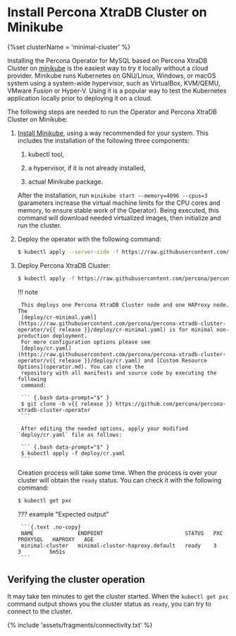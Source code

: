 # Install Percona XtraDB Cluster on Minikube

{%set clusterName = 'minimal-cluster' %}

Installing the Percona Operator for MySQL based on Percona XtraDB Cluster on [minikube](https://github.com/kubernetes/minikube)
is the easiest way to try it locally without a cloud provider. Minikube runs
Kubernetes on GNU/Linux, Windows, or macOS system using a system-wide
hypervisor, such as VirtualBox, KVM/QEMU, VMware Fusion or Hyper-V. Using it is
a popular way to test the Kubernetes application locally prior to deploying it
on a cloud.

The following steps are needed to run the Operator and Percona XtraDB Cluster on
Minikube:

1. [Install Minikube](https://kubernetes.io/docs/tasks/tools/install-minikube/),
    using a way recommended for your system. This includes the installation of
    the following three components:

    1. kubectl tool,

    2. a hypervisor, if it is not already installed,

    3. actual Minikube package.

    After the installation, run `minikube start --memory=4096 --cpus=3`
    (parameters increase the virtual machine limits for the CPU cores and memory,
    to ensure stable work of the Operator). Being executed, this command will
    download needed virtualized images, then initialize and run the
    cluster.

2. Deploy the operator with the following command:

    ```{.bash data-prompt="$" }
    $ kubectl apply --server-side -f https://raw.githubusercontent.com/percona/percona-xtradb-cluster-operator/v{{ release }}/deploy/bundle.yaml
    ```

3. Deploy Percona XtraDB Cluster:

    ```{.bash data-prompt="$" }
    $ kubectl apply -f https://raw.githubusercontent.com/percona/percona-xtradb-cluster-operator/v{{ release }}/deploy/cr-minimal.yaml
    ```

    !!! note

        This deploys one Percona XtraDB Cluster node and one HAProxy node. The
        [deploy/cr-minimal.yaml](https://raw.githubusercontent.com/percona/percona-xtradb-cluster-operator/v{{ release }}/deploy/cr-minimal.yaml) is for minimal non-production deployment.
        For more configuration options please see
        [deploy/cr.yaml](https://raw.githubusercontent.com/percona/percona-xtradb-cluster-operator/v{{ release }}/deploy/cr.yaml) and [Custom Resource Options](operator.md). You can clone the
        repository with all manifests and source code by executing the following
        command:

        ``` {.bash data-prompt="$" }
        $ git clone -b v{{ release }} https://github.com/percona/percona-xtradb-cluster-operator
        ```

        After editing the needed options, apply your modified `deploy/cr.yaml` file as follows:

        ``` {.bash data-prompt="$" }
        $ kubectl apply -f deploy/cr.yaml
        ```

    Creation process will take some time. When the process is over your
    cluster will obtain the `ready` status. You can check it with the following
    command:

    ```{.bash data-prompt="$" }
    $ kubectl get pxc
    ```

    ??? example "Expected output"

        ```{.text .no-copy}
        NAME              ENDPOINT                          STATUS   PXC   PROXYSQL   HAPROXY   AGE
        minimal-cluster   minimal-cluster-haproxy.default   ready    3                3         5m51s
        ```

## Verifying the cluster operation

It may take ten minutes to get the cluster started. When the `kubectl get pxc`
command output shows you the cluster status as `ready`, you can try to connect
to the cluster.

{% include 'assets/fragments/connectivity.txt' %}

